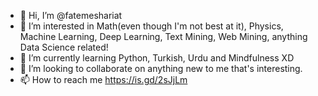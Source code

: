 - 👋 Hi, I’m @fatemeshariat
- 👀 I’m interested in Math(even though I'm not best at it), Physics, Machine Learning, Deep Learning, Text Mining, Web Mining, anything Data Science related!
- 🌱 I’m currently learning Python, Turkish, Urdu and Mindfulness XD
- 💞️ I’m looking to collaborate on anything new to me that's interesting. 
- 📫 How to reach me https://is.gd/2sJjLm

<!---
fatemeshariat/fatemeshariat is a ✨ special ✨ repository because its `README.md` (this file) appears on your GitHub profile.
You can click the Preview link to take a look at your changes.
--->
